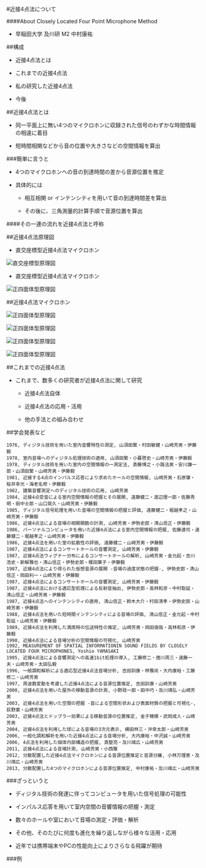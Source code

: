 #近接4点法について

####About Closely Located Four Point Microphone Method

- 早稲田大学 及川研 M2 中村康祐


##構成

- 近接4点法とは

- これまでの近接4点法

- 私の研究した近接4点法

- 今後


##近接4点法とは

- 同一平面上に無い4つのマイクロホンに収録された信号のわずかな時間情報の相違に着目

- 短時間相関などから音の位置や大きさなどの空間情報を算出


###簡単に言うと

- 4つのマイクロホンへの音の到達時間の差から音源位置を推定

- 具体的には

  - 相互相関 or インテンシティを用いて音の到達時間差を算出

  - その後に、三角測量的計算手順で音源位置を算出

####その一連の流れを近接4点法と呼称


##近接4点法原理図

- 直交座標型近接4点法マイクロホン

![直交座標型原理図](images/mics1.png)

- 直交座標型近接4点法マイクロホン

![正四面体型原理図](images/mics2.png)


##近接4点法マイクロホン

![正四面体型原理図](images/Audix.png)

![正四面体型原理図](images/mic.png)

![正四面体型原理図](images/mic_big.JPG)

![正四面体型原理図](images/mic_naname.png)


##これまでの近接4点法

- これまで、数多くの研究者が近接4点法に関して研究

  - 近接4点法自体

  - 近接4点法の応用・活用

  - 他の手法との組み合わせ


##学会発表など

```
1976, ディジタル技術を用いた室内音響特性の測定, 山須田繁・村田敏健・山崎芳男・伊藤毅
1978, 室内音場へのディジタル処理技術の適用, 山須田繁・小暮啓史・山崎芳男・伊藤毅
1978, ディジタル技術を用いた室内の空間情報の一測定法, 斎藤博之・小路法男・安川謙一郎・山須田繁・山崎芳男・伊藤毅
1981, 近接する4点のインパルス応答により求めたホールの空間情報, 山崎芳男・石原肇・桜井幸光・海老名修・伊藤毅
1982, 建築音響測定へのディジタル技術の応用, 山崎芳男
1984, 近接4点受音による室内空間情報の把握とその展開, 遠藤健二・渡辺理一郎・佐藤秀明・田中士郎・山口晃久・山崎芳男・伊藤毅
1985, ディジタル信号処理を用いた音場の空間情報の把握と評価, 遠藤健二・堀越孝之・山崎芳男・伊藤毅
1986, 近接4点法による音場の相関関数の計測, 山崎芳男・伊勢史郎・清山信正・伊藤毅
1986, パーソナルコンピュータを用いた近接4点法による室内空間情報の把握, 佐藤達司・遠藤健二・堀越孝之・山崎芳男・伊藤毅
1986, 近接4点法を用いた室の拡散性の評価, 遠藤健二・山崎芳男・伊藤毅
1987, 近接4点法によるコンサートホールの音響測定, 山崎芳男・伊藤毅
1987, 近接4点法ウィグナー分布によるコンサートホールの解析, 山崎芳男・金允起・吉川浩史・新解雅也・清山信正・伊勢史郎・榎田葉子・伊藤毅
1987, 近接4点法により得られた仮想音源の展開 -音場の過度状態の把握-, 伊勢史郎・清山信正・岡田利一・山崎芳男・伊藤毅
1987, 近接4点法によるコンサートホールの音響測定, 山崎芳男・伊藤毅
1987, 近接4点法における適応型処理による反射音抽出, 伊勢史郎・高林和彦・中村聡延・清山信正・山崎芳男・伊藤毅
1987, 近接4点法へのインテンシティの適用, 清山信正・鈴木大介・村田清孝・伊勢史郎・山崎芳男・伊藤毅
1988, 近接4点法を用いた短時間インテンシティによる音場の評価, 清山信正・金允起・中村聡延・山崎芳男・伊藤毅
1989, 近接4点法を利用した満席時の伝送特性の推定, 山崎芳男・岡田俊哉・高林和彦・伊藤毅
1990, 近接4点法による音場分析の空間情報の可視化, 山崎芳男
1992, MEASUREMENT OF SPATIAL INFORMATIONIN SOUND FIELDS BY CLOSELY LOCATED FOUR MICROPHONES, Yoshio YAMASAKI
1995, 近接4点法による音響測定への高速1bit処理の導入, 工藤修二・唐川周三・遠藤一夫・山崎芳男・太田弘毅
1996, 一般調和解析による適応型近接4点法音場分析, 吉田訓康・林雅尚・大内康裕・工藤修二・山崎芳男
1997, 周波数変動を考慮した近接4点法による音源位置推定, 吉田訓康・山崎芳男
2000, 近接4点法を用いた屋外の移動音源の計測, 小野政一郎・田中巧・及川靖弘・山崎芳男
2003, 近接4点法を用いた空間の把握 -音による空間形状および表面材質の把握と可視化-, 荻野粛・山崎芳男
2003, 近接4点法とドップラー効果による移動音源の位置推定, 金子穂積・武岡成人・山崎芳男
2004, 近接4点法を利用した球による音場の3次元表示, 横田林三・沖幸太郎・山崎芳男
2006, 一般化調和解析を用いた近接4点法による音場分析, 大内康裕・中沢誠・山崎芳男
2006, 4点法を利用した個体内部構造の把握, 真壁亮・及川靖広・山崎芳男
2011, 近接4点法による音場計測, 山崎芳男・小西雅
2012, 分散配置した近接4点法マイクロホンによる音源位置推定と音源分離, 小林万理恵・及川靖広・山崎芳男
2013, 分散配置した4つのマイクロホンによる音源位置推定, 中村康祐・及川靖広・山崎芳男
```


###ざっというと

- ディジタル技術の発達に伴ってコンピュータを用いた信号処理の可能性 

- インパルス応答を用いて室内空間の音響情報の把握・測定

- 数々のホールや室において音場の測定・評価・解析

- その他、そのたびに何度も進化を繰り返しながら様々な活用・応用

- 近年では携帯端末やPCの性能向上によりさらなる飛躍が期待


###例


